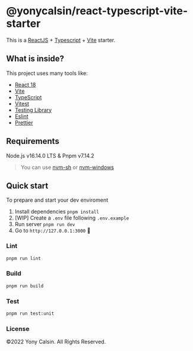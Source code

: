 # @yonycalsin/react-typescript-vite-starter

This is a [ReactJS](https://reactjs.org) + [Typescript](https://www.typescriptlang.org/) + [Vite](https://vitejs.dev) starter.

## What is inside?

This project uses many tools like:

- [React 18](https://reactjs.org)
- [Vite](https://vitejs.dev)
- [TypeScript](https://www.typescriptlang.org)
- [Vitest](https://vitest.dev/)
- [Testing Library](https://testing-library.com)
- [Eslint](https://eslint.org)
- [Prettier](https://prettier.io)

## Requirements

Node.js v16.14.0 LTS & Pnpm v7.14.2

> You can use [nvm-sh](https://github.com/nvm-sh/nvm) or [nvm-windows](https://github.com/coreybutler/nvm-windows)

## Quick start

To prepare and start your dev enviroment

1. Install dependencies `pnpm install`
2. [WIP] Create a `.env` file following `.env.example`
3. Run server `pnpm run dev`
4. Go to `http://127.0.0.1:3000` 🚀

### Lint

```bash
pnpm run lint
```

### Build

```bash
pnpm run build
```

### Test

```bash
pnpm run test:unit
```

### License

©2022 Yony Calsin. All Rights Reserved.
